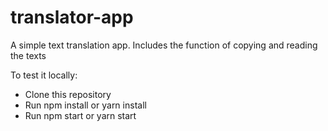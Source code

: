 # translator-app
A simple text translation app. Includes the function of copying and reading the texts

To test it locally:
* Clone this repository 
* Run npm install or yarn install
* Run npm start or yarn start
